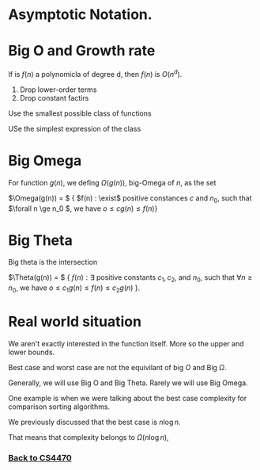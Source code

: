 # Asymptotic Notation.

# Big O and Growth rate

If is $f(n)$ a polynomicla of degree d, then $f(n)$ is $O(n^d)$.

1. Drop lower-order terms
2. Drop constant factirs

Use the smallest possible class of functions

USe the simplest expression of the class


# Big Omega

For function $g(n)$, we defing $\Omega(g(n))$, big-Omega of $n$, as the set

$\Omega(g(n)) = $ { $f(n) : \exist$ positive constances $c$ and $n_0$, such that $\forall n \ge n_0 $, we have $o \le cg(n) \le f(n)$}

# Big Theta

Big theta is the intersection

$\Theta(g(n)) = $ { $f(n) : \exists$ positive constants $c_1, c_2,$ and $n_0$, such that $\forall n \ge n_0$, we have $o \le c_1g(n) \le f(n) \le c_2g(n)$ }.

# Real world situation

We aren't exactly interested in the function itself. More so the upper and lower bounds.

Best case and worst case are not the equivilant of big $O$ and Big $\Omega$.

Generally, we will use Big O and Big Theta. Rarely we will use Big Omega.

One example is when we were talking about the best case complexity for comparison sorting algorithms.

We previously discussed that the best case is $n\log n$.

That means that complexity belongs to $\Omega (n\log n)$,
  

### [Back to CS4470](%WEBPATH%/classes/cs4470/)
